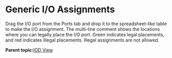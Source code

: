 # Generic I/O Assignments

Drag the I/O port from the Ports tab and drop it to the spreadsheet-like table to make the I/O assignment. The multi-line comment shows the locations where you can legally place the I/O port. Green indicates legal placements, and red indicates illegal placements. Illegal assignments are not allowed.

**Parent topic:**[IOD View](GUID-907AFDD7-7269-496E-B1FB-AEEFA9123941.md)

